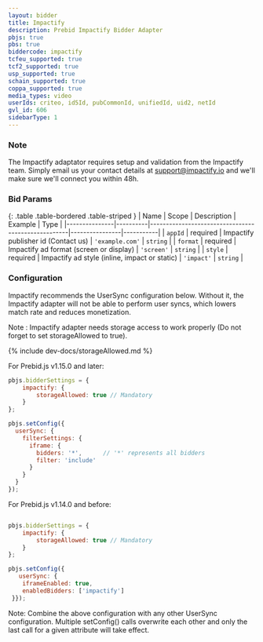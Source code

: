 ```yaml
---
layout: bidder
title: Impactify
description: Prebid Impactify Bidder Adapter
pbjs: true
pbs: true
biddercode: impactify
tcfeu_supported: true
tcf2_supported: true
usp_supported: true
schain_supported: true
coppa_supported: true
media_types: video
userIds: criteo, id5Id, pubCommonId, unifiedId, uid2, netId
gvl_id: 606
sidebarType: 1
---
```


### Note

The Impactify adaptator requires setup and validation from the Impactify team. Simply email us your contact details at <support@impactify.io> and we'll make sure we'll connect you within 48h.

### Bid Params

{: .table .table-bordered .table-striped }
| Name          | Scope    | Description                                        | Example        | Type      |
|---------------|----------|----------------------------------------------------|----------------|-----------|
| `appId`       | required | Impactify publisher id  (Contact us)               | `'example.com'`  | `string`  |
| `format`      | required | Impactify ad format (screen or display)            | `'screen'`       | `string`  |
| `style`       | required | Impactify ad style (inline, impact or static)      | `'impact'`       | `string`  |

### Configuration

Impactify recommends the UserSync configuration below. Without it, the Impactify adapter will not be able to perform user syncs, which lowers match rate and reduces monetization.

Note : Impactify adapter needs storage access to work properly (Do not forget to set storageAllowed to true).

{% include dev-docs/storageAllowed.md %}

For Prebid.js v1.15.0 and later:

```javascript
pbjs.bidderSettings = {
    impactify: {
        storageAllowed: true // Mandatory
    }
};

pbjs.setConfig({
  userSync: {
    filterSettings: {
      iframe: {
        bidders: '*',      // '*' represents all bidders
        filter: 'include'
      }
    }
  }
});
```

For Prebid.js v1.14.0 and before:

```javascript

pbjs.bidderSettings = {
    impactify: {
        storageAllowed: true // Mandatory
    }
};

pbjs.setConfig({
   userSync: {
    iframeEnabled: true,
    enabledBidders: ['impactify']
 }});
```

Note: Combine the above configuration with any other UserSync configuration. Multiple setConfig() calls overwrite each other and only the last call for a given attribute will take effect.
